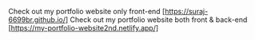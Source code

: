 Check out my portfolio website only front-end [https://suraj-6699br.github.io/]
Check out my portfolio website both front & back-end [https://my-portfolio-website2nd.netlify.app/]

